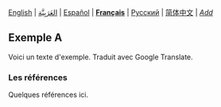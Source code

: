 [English](README.md) | [العَرَبِيَّة](README-ar.md) | [Español](README-es.md) | **[Français](README-fr.md)** | [Русский](README-ru.md) | [简体中文](README-zh-Hans.md) | *[Add](https://github.com/markdown-localization/markdown-localization-spec#workflow)* <!-- l10n:select -->

<!-- l10n:p
## Example A

Here is a text of example.
l10n:p -->
## Exemple A

Voici un texte d'exemple. Traduit avec Google Translate.

<!-- l10n:p
### References

Some references here.
l10n:p -->
### Les références

Quelques références ici.
